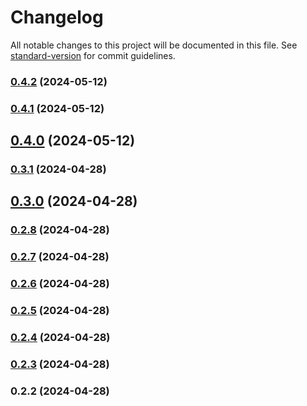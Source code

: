 # Changelog

All notable changes to this project will be documented in this file. See [standard-version](https://github.com/conventional-changelog/standard-version) for commit guidelines.

### [0.4.2](https://github.com/TheMrJezza/Telentity/compare/v0.4.1...v0.4.2) (2024-05-12)

### [0.4.1](https://github.com/TheMrJezza/Telentity/compare/v0.4.0...v0.4.1) (2024-05-12)

## [0.4.0](https://github.com/TheMrJezza/Telentity/compare/v0.3.1...v0.4.0) (2024-05-12)

### [0.3.1](https://github.com/TheMrJezza/Telentity/compare/v0.3.0...v0.3.1) (2024-04-28)

## [0.3.0](https://github.com/TheMrJezza/Telentity/compare/v0.2.8...v0.3.0) (2024-04-28)

### [0.2.8](https://github.com/TheMrJezza/Telentity/compare/v0.2.7...v0.2.8) (2024-04-28)

### [0.2.7](https://github.com/TheMrJezza/Telentity/compare/v0.2.6...v0.2.7) (2024-04-28)

### [0.2.6](https://github.com/TheMrJezza/Telentity/compare/v0.2.5...v0.2.6) (2024-04-28)

### [0.2.5](https://github.com/TheMrJezza/Telentity/compare/v0.2.4...v0.2.5) (2024-04-28)

### [0.2.4](https://github.com/TheMrJezza/Telentity/compare/v0.2.3...v0.2.4) (2024-04-28)

### [0.2.3](https://github.com/TheMrJezza/Telentity/compare/v0.2.2...v0.2.3) (2024-04-28)

### 0.2.2 (2024-04-28)
